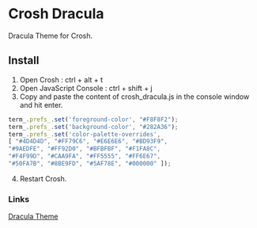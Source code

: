 # Crosh Dracula

Dracula Theme for Crosh. 

## Install

1. Open Crosh : ctrl + alt + t
2. Open JavaScript Console : ctrl + shift + j
3. Copy and paste the content of crosh_dracula.js in the console window and hit enter.

```javascript
term_.prefs_.set('foreground-color', "#F8F8F2");
term_.prefs_.set('background-color', "#282A36");
term_.prefs_.set('color-palette-overrides',
[ "#4D4D4D", "#FF79C6", "#E6E6E6", "#BD93F9", 
"#9AEDFE", "#FF92D0", "#BFBFBF", "#F1FA8C",
"#F4F99D", "#CAA9FA", "#FF5555", "#FF6E67",
"#50FA7B", "#8BE9FD", "#5AF78E", "#000000" ]);
```

4. Restart Crosh.

### Links

[Dracula Theme](https://draculatheme.com)
